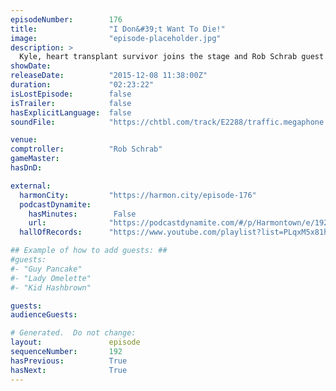 ```yaml
---
episodeNumber:        176
title:                "I Don&#39;t Want To Die!"
image:                "episode-placeholder.jpg"
description: >
  Kyle, heart transplant survivor joins the stage and Rob Schrab guest comptrolls and makes Dan feel bad about not hanging out with him more. Watch the video at harmontown.com/live! Become a member!
showDate:             
releaseDate:          "2015-12-08 11:38:00Z"
duration:             "02:23:22"
isLostEpisode:        false
isTrailer:            false
hasExplicitLanguage:  false
soundFile:            "https://chtbl.com/track/E2288/traffic.megaphone.fm/STA9840576740.mp3?updated=1560982593"

venue:                
comptroller:          "Rob Schrab"
gameMaster:           
hasDnD:               

external:
  harmonCity:         "https://harmon.city/episode-176"
  podcastDynamite:
    hasMinutes:        False
    url:              "https://podcastdynamite.com/#/p/Harmontown/e/192/176"
  hallOfRecords:      "https://www.youtube.com/playlist?list=PLqxM5x81hNOYsobZsqwq8xysXZg4ZmJxN"

## Example of how to add guests: ##
#guests:
#- "Guy Pancake"
#- "Lady Omelette"
#- "Kid Hashbrown"

guests:
audienceGuests:

# Generated.  Do not change:
layout:               episode
sequenceNumber:       192
hasPrevious:          True
hasNext:              True
---
```


<!-- The episode description will be rendered here -->
<!-- Add your content below here -->


